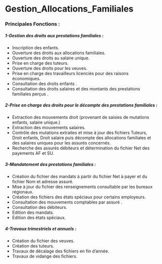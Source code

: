 # Gestion_Allocations_Familiales

<h3>Principales Fonctions :</h3>

<h5>1-Gestion des droits aux prestations familiales :</h5>

- Inscription des enfants.
- Ouverture des droits aux allocations familiales.
- Ouverture des droits au salaire unique.
- Prise en charge des tuteurs.
- Ouverture des droits pour les veuves.
- Prise en charge des travailleurs licenciés pour des raisons économiques.
- Consultation des droits enfants .
- Consultation des droits salaires et des montants des prestations familiales perçus .


<h5>2-Prise en charge des droits pour le décompte des prestations familiales :</h5>

- Extraction des mouvements droit (provenant de saisies de mutations enfants, salaire unique.)
- Extraction des mouvements salaires.
- Contrôle des mutations extraites et mise à jour des fichiers Tuteurs, Droit enfants, Droit salaire puis décompte des allocations familiales et des salaires uniques pour les assurés concernés.
- Recherche des assurés débiteurs et détermination du fichier Net des payements AF et SU.


<h5>3-Mandatement des prestations familiales :</h5>

- Création du fichier des mandats à partir du fichier Net à payer et du fichier Nom et adresse assuré.
- Mise à jour du fichier des renseignements consultable par les bureaux régionaux.
- Création des fichiers des états spéciaux pour certains employeurs.
- Consultation des mouvements comptables par assuré .
- Consultation des débiteurs.
- Edition des mandats.
- Edition des états spéciaux.


<h5>4-Travaux trimestriels et annuels :</h5>

- Création du fichier des veuves.
- Création des tuteurs.
- Travaux de décalage des fichiers en fin d’année.
- Travaux de vidange des fichiers.


